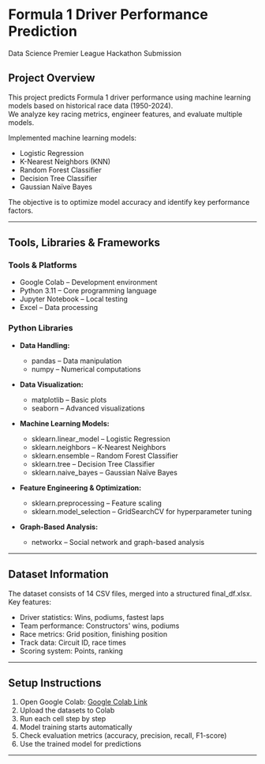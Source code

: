 # Formula 1 Driver Performance Prediction  
Data Science Premier League Hackathon Submission  

## Project Overview  
This project predicts Formula 1 driver performance using machine learning models based on historical race data (1950-2024).  
We analyze key racing metrics, engineer features, and evaluate multiple models.  

Implemented machine learning models:  

- Logistic Regression  
- K-Nearest Neighbors (KNN)  
- Random Forest Classifier  
- Decision Tree Classifier  
- Gaussian Naïve Bayes  

The objective is to optimize model accuracy and identify key performance factors.  

---

## Tools, Libraries & Frameworks  

### Tools & Platforms  
- Google Colab – Development environment  
- Python 3.11 – Core programming language  
- Jupyter Notebook – Local testing  
- Excel – Data processing  

### Python Libraries  
- **Data Handling:**  
  - pandas – Data manipulation  
  - numpy – Numerical computations  

- **Data Visualization:**  
  - matplotlib – Basic plots  
  - seaborn – Advanced visualizations  

- **Machine Learning Models:**  
  - sklearn.linear_model – Logistic Regression  
  - sklearn.neighbors – K-Nearest Neighbors  
  - sklearn.ensemble – Random Forest Classifier  
  - sklearn.tree – Decision Tree Classifier  
  - sklearn.naive_bayes – Gaussian Naïve Bayes  

- **Feature Engineering & Optimization:**  
  - sklearn.preprocessing – Feature scaling  
  - sklearn.model_selection – GridSearchCV for hyperparameter tuning  

- **Graph-Based Analysis:**  
  - networkx – Social network and graph-based analysis  

---

## Dataset Information  
The dataset consists of 14 CSV files, merged into a structured final_df.xlsx.  
Key features:  
- Driver statistics: Wins, podiums, fastest laps  
- Team performance: Constructors' wins, podiums  
- Race metrics: Grid position, finishing position  
- Track data: Circuit ID, race times  
- Scoring system: Points, ranking  

---

## Setup Instructions  
1. Open Google Colab: [Google Colab Link](https://colab.research.google.com/)  
2. Upload the datasets to Colab  
3. Run each cell step by step  
4. Model training starts automatically  
5. Check evaluation metrics (accuracy, precision, recall, F1-score)  
6. Use the trained model for predictions  

---
